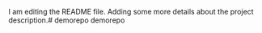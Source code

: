 
I am editing the README file. Adding some more details about the project description.# demorepo
demorepo
